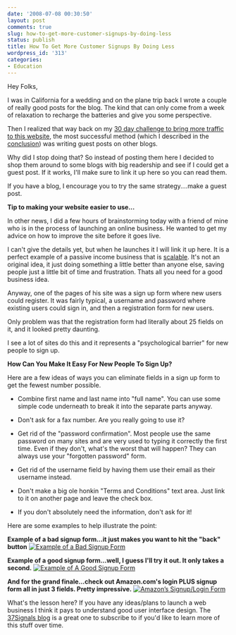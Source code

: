 ```yaml
---
date: '2008-07-08 00:30:50'
layout: post
comments: true
slug: how-to-get-more-customer-signups-by-doing-less
status: publish
title: How To Get More Customer Signups By Doing Less
wordpress_id: '313'
categories:
- Education
---
```


Hey Folks,

I was in California for a wedding and on the plane trip back I wrote a couple of really good posts for the blog.  The kind that can only come from a week of relaxation to recharge the batteries and give you some perspective.

Then I realized that way back on my [30 day challenge to bring more traffic to this website](http://brianarmstrong.org/posts/website-marketing-three-tasks-per-day-for-a-month/), the most successful method (which I described in the [conclusion](http://brianarmstrong.org/posts/conclusion/)) was writing guest posts on other blogs.

Why did I stop doing that?  So instead of posting them here I decided to shop them around to some blogs with big readership and see if I could get a guest post.  If it works, I'll make sure to link it up here so you can read them.

If you have a blog, I encourage you to try the same strategy....make a guest post.

**Tip to making your website easier to use...**

In other news, I did a few hours of brainstorming today with a friend of mine who is in the process of launching an online business.  He wanted to get my advice on how to improve the site before it goes live.

I can't give the details yet, but when he launches it I will link it up here.  It is a perfect example of a passive income business that is [scalable](http://brianarmstrong.org/posts/helping-individual-people-cant-make-you-rich/).  It's not an original idea, it just doing something a little better than anyone else, saving people just a little bit of time and frustration.  Thats all you need for a good business idea.

Anyway, one of the pages of his site was a sign up form where new users could register.  It was fairly typical, a username and password where existing users could sign in, and then a registration form for new users.

Only problem was that the registration form had literally about 25 fields on it, and it looked pretty daunting.

I see a lot of sites do this and it represents a "psychological barrier" for new people to sign up.

**How Can You Make It Easy For New People To Sign Up?**

Here are a few ideas of ways you can eliminate fields in a sign up form to get the fewest number possible.



	
  * Combine first name and last name into "full name".  You can use some simple code underneath to break it into the separate parts anyway.

	
  * Don't ask for a fax number.  Are you really going to use it?

	
  * Get rid of the "password confirmation".  Most people use the same password on many sites and are very used to typing it correctly the first time.  Even if they don't, what's the worst that will happen?  They can always use your "forgotten password" form.

	
  * Get rid of the username field by having them use their email as their username instead.

	
  * Don't make a big ole honkin "Terms and Conditions" text area.  Just link to it on another page and leave the check box.
	
  * If you don't absolutely need the information, don't ask for it!



Here are some examples to help illustrate the point:

**Example of a bad signup form...it just makes you want to hit the "back" button**
[![Example of a Bad Signup Form](http://s3.amazonaws.com/oldbloguploads/2008/07/bad-signup-form1-150x150.gif)](http://s3.amazonaws.com/oldbloguploads/2008/07/bad-signup-form1.gif)

**Example of a good signup form...well, I guess I'll try it out.  It only takes a second.**
[![Example of A Good Signup Form](http://s3.amazonaws.com/oldbloguploads/2008/07/good-signup-form-example1-150x150.gif)](http://s3.amazonaws.com/oldbloguploads/2008/07/good-signup-form-example1.gif)

**And for the grand finale...check out Amazon.com's login PLUS signup form all in just 3 fields.  Pretty impressive.**
[![Amazon’s Signup/Login Form](http://s3.amazonaws.com/oldbloguploads/2008/07/amazon-signup-form1-150x150.png)](http://s3.amazonaws.com/oldbloguploads/2008/07/amazon-signup-form1.png)

What's the lesson here?  If you have any ideas/plans to launch a web business I think it pays to understand good user interface design.  The [37Signals blog](http://www.37signals.com/svn/) is a great one to subscribe to if you'd like to learn more of this stuff over time.
